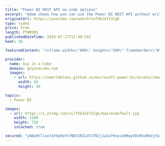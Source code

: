 ```yaml
---
title: "Power BI REST API no-code options"
excerpt: "Adam shows how you can use the Power BI REST API without writing any code. Then takes it to the next level with PowerShell.  Power BI REST API Reference - https://docs.microsoft.com/rest/api/power-bi/ Power BI PowerShell reference - https://docs.microsoft.com/powershell/power-bi/overview?view=powerbi-ps"
originalUrl: https://youtube.com/watch?v=fXbJeIY2CgE
type: video
price: Free
length: PT9M30S
publishedDateTime: 2019-07-17T11:49:15Z
heat: 56

featuredContent: "<iframe width=\"800\" height=\"500\" frameborder=\"0\" src=\"https://www.youtube.com/embed/fXbJeIY2CgE\" allow=\"accelerometer; autoplay; encrypted-media; gyroscope; picture-in-picture\" allowfullscreen></iframe>"

provider:
  name: Guy in a Cube
  domain: guyinacube.com
  images:
    - url: https://smartableai.github.io/microsoft-power-bi/assets/images/organizations/guyinacube.com-50x50.jpg
      width: 50
      height: 50

topics:
  - Power BI

images:
  - url: https://i.ytimg.com/vi/fXbJeIY2CgE/maxresdefault.jpg
    width: 1280
    height: 720
    isCached: true

secured: "yADw9tlluo7aYdyHaYn7ND1SRILUT3fNJj1w1afHvpieHRqyOOoRSuM4VjnS4iXV6//roGt4zevvgcRfSE6hpwCi4qZDoCIeAcYsgovQl+jEFKvKtD/rDqXUkySDPXj5mc1lhmhwm2EQ0Vkrc3utgaxNNIxK84yGSkpyKWe8H/m0TXVB3qjx72CbhRb+RtK8gBm5guN/G74l6WQ4onc41Fh4DokKn2zxS2FXujMCPuWtsejN6ef8lqmzwmYuZIcVn/t5mJDwcqXhKLngvwS0a+I3v7s+GW6ESeeBhWSDWWd+4h6Ja+fdROQPK0fjdxKQB9QN5GwxRJf7pHpHHonDGT4NZnCBZ9cI1rmaFqPDnali1uz7qf+L/YK+EDJLphlR2Oha9LFmRm/U6I7CKiSO3drflSvPJazZFJMDMIcaIkU=;9klsz5z0iUhkEi12fuktJQ=="
---
```



